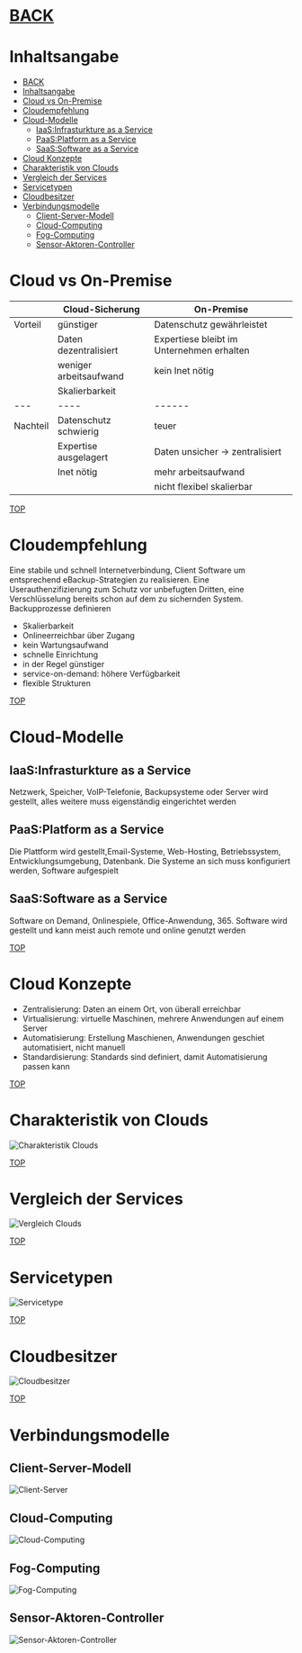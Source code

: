 # [BACK](../index.html)
# Inhaltsangabe
- [BACK](#back)
- [Inhaltsangabe](#inhaltsangabe)
- [Cloud vs On-Premise](#cloud-vs-on-premise)
- [Cloudempfehlung](#cloudempfehlung)
- [Cloud-Modelle](#cloud-modelle)
	- [IaaS:Infrasturkture as a Service](#iaasinfrasturkture-as-a-service)
	- [PaaS:Platform as a Service](#paasplatform-as-a-service)
	- [SaaS:Software as a Service](#saassoftware-as-a-service)
- [Cloud Konzepte](#cloud-konzepte)
- [Charakteristik von Clouds](#charakteristik-von-clouds)
- [Vergleich der Services](#vergleich-der-services)
- [Servicetypen](#servicetypen)
- [Cloudbesitzer](#cloudbesitzer)
- [Verbindungsmodelle](#verbindungsmodelle)
	- [Client-Server-Modell](#client-server-modell)
	- [Cloud-Computing](#cloud-computing)
	- [Fog-Computing](#fog-computing)
	- [Sensor-Aktoren-Controller](#sensor-aktoren-controller)

# Cloud vs On-Premise
| |		Cloud-Sicherung	| 	On-Premise
|--------|-----------------------|--------------------------------------------
|Vorteil	| günstiger		| Datenschutz gewährleistet
|	| Daten dezentralisiert	| Expertiese bleibt im Unternehmen erhalten
|	| weniger arbeitsaufwand| kein Inet nötig
|	| Skalierbarkeit	| 
---	|----			|------
|Nachteil| Datenschutz schwierig	| teuer
|	| Expertise ausgelagert	| Daten unsicher -> zentralisiert
|	| Inet nötig		| mehr arbeitsaufwand
|	|			| nicht flexibel skalierbar

[TOP](#)

# Cloudempfehlung
Eine stabile und schnell Internetverbindung, Client Software um entsprechend eBackup-Strategien zu realisieren. Eine Userauthenzifizierung zum Schutz vor unbefugten Dritten, eine Verschlüsselung bereits schon auf dem zu sichernden System. Backupprozesse definieren

- Skalierbarkeit 
- Onlineerreichbar über Zugang
- kein Wartungsaufwand 
- schnelle Einrichtung
- in der Regel günstiger
- service-on-demand: höhere Verfügbarkeit
- flexible Strukturen

[TOP](#)

# Cloud-Modelle
## IaaS:Infrasturkture as a Service
Netzwerk, Speicher, VoIP-Telefonie, Backupsysteme oder Server wird gestellt, alles weitere muss eigenständig eingerichtet werden

## PaaS:Platform as a Service
Die Plattform wird gestellt,Email-Systeme, Web-Hosting, Betriebssystem, Entwicklungsumgebung, Datenbank. Die Systeme an sich muss konfiguriert werden, Software aufgespielt

## SaaS:Software as a Service
Software on Demand, Onlinespiele, Office-Anwendung, 365. Software wird gestellt und kann meist auch remote und online genutzt werden

[TOP](#)

# Cloud Konzepte
- Zentralisierung: Daten an einem Ort, von überall erreichbar
- Virtualisierung: virtuelle Maschinen, mehrere Anwendungen auf einem Server
- Automatisierung: Erstellung Maschienen, Anwendungen geschiet automatisiert, nicht manuell
- Standardisierung: Standards sind definiert, damit Automatisierung passen kann

[TOP](#)

# Charakteristik von Clouds
![Charakteristik Clouds](pics/01_charakteristik_clouds.png)

[TOP](#)

# Vergleich der Services
![Vergleich Clouds](pics/02_vergleich-clouds.png)

[TOP](#)

# Servicetypen
![Servicetype](pics/03_service-typen.png)

[TOP](#)

# Cloudbesitzer
![Cloudbesitzer](pics/04_cloudbesitzer.png)

[TOP](#)

# Verbindungsmodelle
## Client-Server-Modell
![Client-Server](pics/05_client-server.png)

## Cloud-Computing
![Cloud-Computing](pics/06_cloud-computing.png)

## Fog-Computing
![Fog-Computing](pics/07_fog-computing.png) 

## Sensor-Aktoren-Controller
![Sensor-Aktoren-Controller](pics/08_sen-akt-cont.png)
